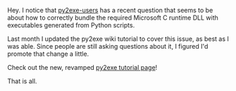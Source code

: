 <!--
.. title: Howto bundle binary dependancies with py2exe, et al.
.. slug: howto-bundle-binary-dependancies-with-py2exe-et-al
.. date: 2010-01-27 22:26:00-06:00
.. tags: geek,software,python,mswin-dev
-->


Hey. I notice that
[py2exe-users](https://lists.sourceforge.net/lists/listinfo/py2exe-users)
has a recent question that seems to be about how to correctly bundle the
required Microsoft C runtime DLL with executables generated from Python
scripts.

Last month I updated the py2exe wiki tutorial to cover this issue, as
best as I was able. Since people are still asking questions about it, I
figured I'd promote that change a little.

Check out the new, revamped [py2exe tutorial
page](http://www.py2exe.org/index.cgi/Tutorial)!

That is all.

